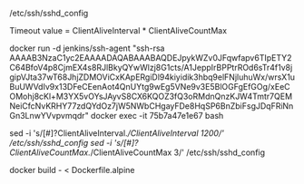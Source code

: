 /etc/ssh/sshd_config

Timeout value = ClientAliveInterval * ClientAliveCountMax

docker run -d jenkins/ssh-agent "ssh-rsa AAAAB3NzaC1yc2EAAAADAQABAAABAQDEJpykWZv0JFqwfapv6TIpETY2C64BfoV4p8CjmEX4s8RJlBkyQYwWlzj8G1cts/A1JeppIrBPPtrROd6sTr4f1v8jgipVJta37wT68JhjZDMOViCxKApERgiDl94kiyidik3hbq9elFNjluhuWx/wrsX1uBuUWVdIv9x13DFeCEenAot4QnUYtg9wEg5VNe9v3E5BlOGFgEfGOg/xEeCOMohj8cKl+M3YX5vOYsJAyvS8CX6KQOZ3fQ3oRMdnQnzKJW4Tmtr7QEMNeiCfcNvKRHY77zdQYdOz7jW5NWbCHgayFDe8HqSP6BnZbiFsgJDqFRiNnGn3LnwYVvpvmqdr"
docker exec -it 75b7a47e1e67 bash 

sed -i 's/[#]?ClientAliveInterval.*/ClientAliveInterval 1200/' /etc/ssh/sshd_config
sed -i 's/[#]?ClientAliveCountMax.*/ClientAliveCountMax 3/' /etc/ssh/sshd_config


docker build - < Dockerfile.alpine